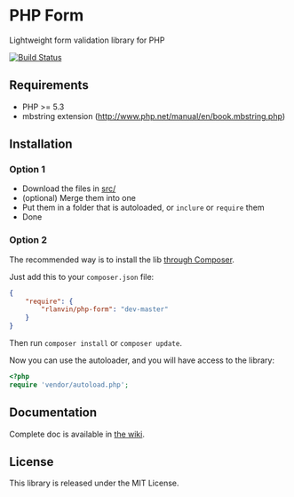 # PHP Form

Lightweight form validation library for PHP

[![Build Status](https://travis-ci.org/rlanvin/php-form.svg?branch=master)](https://travis-ci.org/rlanvin/php-form)

## Requirements

- PHP >= 5.3
- mbstring extension (http://www.php.net/manual/en/book.mbstring.php)

## Installation

### Option 1

- Download the files in [src/](https://github.com/rlanvin/php-form/tree/master/src)
- (optional) Merge them into one
- Put them in a folder that is autoloaded, or `inclure` or `require` them
- Done

### Option 2

The recommended way is to install the lib [through Composer](http://getcomposer.org/).

Just add this to your `composer.json` file:

```JSON
{
    "require": {
        "rlanvin/php-form": "dev-master"
    }
}
```

Then run `composer install` or `composer update`.

Now you can use the autoloader, and you will have access to the library:

```php
<?php
require 'vendor/autoload.php';
```

## Documentation

Complete doc is available in [the wiki](https://github.com/rlanvin/php-form/wiki).

## License

This library is released under the MIT License.
